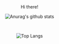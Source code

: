 <div align="center">
  Hi there! <br />
</div>

<div align="center">
  
![Anurag's github stats](https://github-readme-stats.vercel.app/api?username=SnippetSH)  

  <br />
  
![Top Langs](https://github-readme-stats.vercel.app/api/top-langs/?username=SnippetSH&layout=compact)  

</div>

<!--
**SnippetSH/SnippetSH** is a ✨ _special_ ✨ repository because its `README.md` (this file) appears on your GitHub profile.

Here are some ideas to get you started:

- 🔭 I’m currently working on ...
- 🌱 I’m currently learning ...
- 👯 I’m looking to collaborate on ...
- 🤔 I’m looking for help with ...
- 💬 Ask me about ...
- 📫 How to reach me: ...
- 😄 Pronouns: ...
- ⚡ Fun fact: ...
-->
